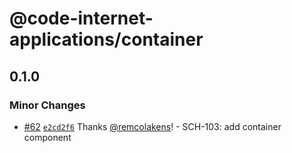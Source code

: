 # @code-internet-applications/container

## 0.1.0

### Minor Changes

- [#62](https://github.com/code-internet-applications/cbt-hydrogen/pull/62)
  [`e2cd2f6`](https://github.com/code-internet-applications/cbt-hydrogen/commit/e2cd2f6484d0dac9678dfa6d7e2ec675cf9863c3)
  Thanks [@remcolakens](https://github.com/remcolakens)! - SCH-103: add
  container component
